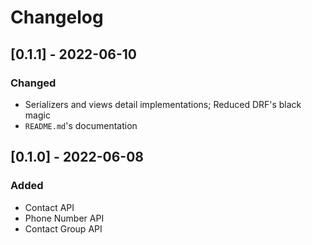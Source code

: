 # Changelog

## [0.1.1] - 2022-06-10
### Changed
- Serializers and views detail implementations; Reduced DRF's black magic
- `README.md`'s documentation

## [0.1.0] - 2022-06-08
### Added
- Contact API
- Phone Number API
- Contact Group API
